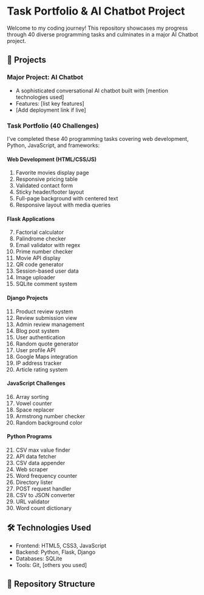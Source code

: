 # Task Portfolio & AI Chatbot Project

Welcome to my coding journey! This repository showcases my progress through 40 diverse programming tasks and culminates in a major AI Chatbot project.

## 🚀 Projects

### Major Project: AI Chatbot
- A sophisticated conversational AI chatbot built with [mention technologies used]
- Features: [list key features]
- [Add deployment link if live]

### Task Portfolio (40 Challenges)
I've completed these 40 programming tasks covering web development, Python, JavaScript, and frameworks:

#### Web Development (HTML/CSS/JS)
1. Favorite movies display page
2. Responsive pricing table
3. Validated contact form
4. Sticky header/footer layout
5. Full-page background with centered text
6. Responsive layout with media queries

#### Flask Applications
7. Factorial calculator
8. Palindrome checker
9. Email validator with regex
10. Prime number checker
27. Movie API display
28. QR code generator
30. Session-based user data
32. Image uploader
37. SQLite comment system

#### Django Projects
11. Product review system
12. Review submission view
13. Admin review management
14. Blog post system
15. User authentication
29. Random quote generator
31. User profile API
33. Google Maps integration
35. IP address tracker
40. Article rating system

#### JavaScript Challenges
16. Array sorting
17. Vowel counter
18. Space replacer
19. Armstrong number checker
20. Random background color

#### Python Programs
21. CSV max value finder
22. API data fetcher
23. CSV data appender
24. Web scraper
25. Word frequency counter
26. Directory lister
34. POST request handler
36. CSV to JSON converter
38. URL validator
39. Word count dictionary

## 🛠 Technologies Used
- Frontend: HTML5, CSS3, JavaScript
- Backend: Python, Flask, Django
- Databases: SQLite
- Tools: Git, [others you used]

## 📂 Repository Structure
